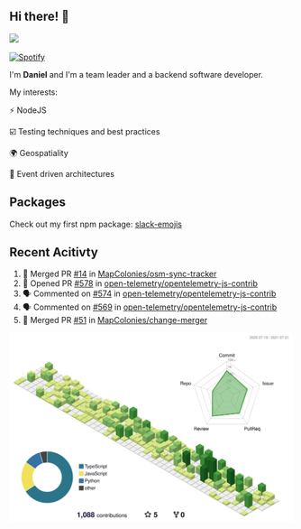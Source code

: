 ## Hi there! 👋

<p>
  <img src="https://github-readme-stats.vercel.app/api?username=syncush&theme=tokyonight">
</p>

[![Spotify](https://novatorem-rust.vercel.app/api/spotify)](https://open.spotify.com/user/syncush)

I'm **Daniel** and I'm a team leader and a backend software developer.

My interests:

⚡ NodeJS

☑️ Testing techniques and best practices

🌍 Geospatiality

🧠 Event driven architectures

## Packages
Check out my first npm package: [slack-emojis](https://www.npmjs.com/package/slack-emojis)

## Recent Acitivty
<!--START_SECTION:activity-->
1. 🎉 Merged PR [#14](https://github.com/MapColonies/osm-sync-tracker/pull/14) in [MapColonies/osm-sync-tracker](https://github.com/MapColonies/osm-sync-tracker)
2. 💪 Opened PR [#578](https://github.com/open-telemetry/opentelemetry-js-contrib/pull/578) in [open-telemetry/opentelemetry-js-contrib](https://github.com/open-telemetry/opentelemetry-js-contrib)
3. 🗣 Commented on [#574](https://github.com/open-telemetry/opentelemetry-js-contrib/issues/574) in [open-telemetry/opentelemetry-js-contrib](https://github.com/open-telemetry/opentelemetry-js-contrib)
4. 🗣 Commented on [#569](https://github.com/open-telemetry/opentelemetry-js-contrib/issues/569) in [open-telemetry/opentelemetry-js-contrib](https://github.com/open-telemetry/opentelemetry-js-contrib)
5. 🎉 Merged PR [#51](https://github.com/MapColonies/change-merger/pull/51) in [MapColonies/change-merger](https://github.com/MapColonies/change-merger)
<!--END_SECTION:activity-->

![contrib](./profile-3d-contrib/profile-green-animate.svg)
